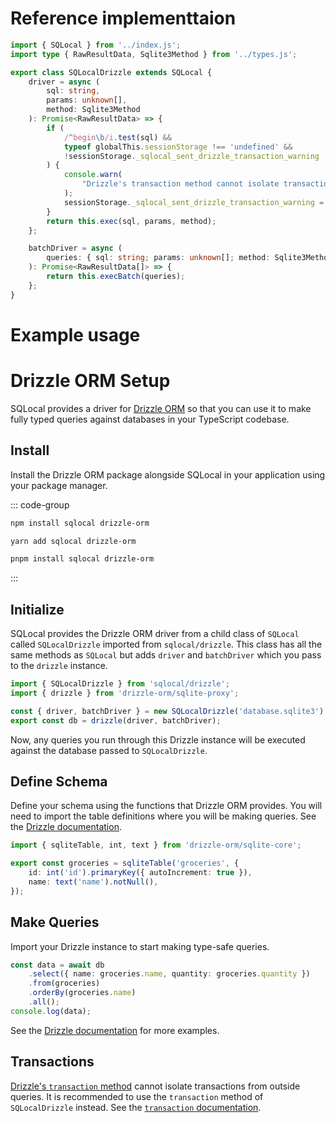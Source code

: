 # Reference implementtaion

```ts
import { SQLocal } from '../index.js';
import type { RawResultData, Sqlite3Method } from '../types.js';

export class SQLocalDrizzle extends SQLocal {
	driver = async (
		sql: string,
		params: unknown[],
		method: Sqlite3Method
	): Promise<RawResultData> => {
		if (
			/^begin\b/i.test(sql) &&
			typeof globalThis.sessionStorage !== 'undefined' &&
			!sessionStorage._sqlocal_sent_drizzle_transaction_warning
		) {
			console.warn(
				"Drizzle's transaction method cannot isolate transactions from outside queries. It is recommended to use the transaction method of SQLocalDrizzle instead (See https://sqlocal.dev/api/transaction#drizzle)."
			);
			sessionStorage._sqlocal_sent_drizzle_transaction_warning = '1';
		}
		return this.exec(sql, params, method);
	};

	batchDriver = async (
		queries: { sql: string; params: unknown[]; method: Sqlite3Method }[]
	): Promise<RawResultData[]> => {
		return this.execBatch(queries);
	};
}

```



# Example usage
# Drizzle ORM Setup

SQLocal provides a driver for [Drizzle ORM](https://orm.drizzle.team/) so that you can use it to make fully typed queries against databases in your TypeScript codebase.

## Install

Install the Drizzle ORM package alongside SQLocal in your application using your package manager.

::: code-group

```sh [npm]
npm install sqlocal drizzle-orm
```

```sh [yarn]
yarn add sqlocal drizzle-orm
```

```sh [pnpm]
pnpm install sqlocal drizzle-orm
```

:::

## Initialize

SQLocal provides the Drizzle ORM driver from a child class of `SQLocal` called `SQLocalDrizzle` imported from `sqlocal/drizzle`. This class has all the same methods as `SQLocal` but adds `driver` and `batchDriver` which you pass to the `drizzle` instance.

```typescript
import { SQLocalDrizzle } from 'sqlocal/drizzle';
import { drizzle } from 'drizzle-orm/sqlite-proxy';

const { driver, batchDriver } = new SQLocalDrizzle('database.sqlite3');
export const db = drizzle(driver, batchDriver);
```

Now, any queries you run through this Drizzle instance will be executed against the database passed to `SQLocalDrizzle`.

## Define Schema

Define your schema using the functions that Drizzle ORM provides. You will need to import the table definitions where you will be making queries. See the [Drizzle documentation](https://orm.drizzle.team/docs/sql-schema-declaration).

```typescript
import { sqliteTable, int, text } from 'drizzle-orm/sqlite-core';

export const groceries = sqliteTable('groceries', {
	id: int('id').primaryKey({ autoIncrement: true }),
	name: text('name').notNull(),
});
```

## Make Queries

Import your Drizzle instance to start making type-safe queries.

```typescript
const data = await db
	.select({ name: groceries.name, quantity: groceries.quantity })
	.from(groceries)
	.orderBy(groceries.name)
	.all();
console.log(data);
```

See the [Drizzle documentation](https://orm.drizzle.team/docs/crud) for more examples.

## Transactions

[Drizzle's `transaction` method](https://orm.drizzle.team/docs/transactions) cannot isolate transactions from outside queries. It is recommended to use the `transaction` method of `SQLocalDrizzle` instead. See the [`transaction` documentation](../api/transaction.md#drizzle).
